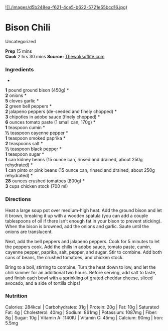﻿

[![]./images/d5b248ea-f621-4ce5-b622-5721e55bcd16.jpg)](https://thewoksoflife.com/wp-content/uploads/2017/02/bison-chili-7-500x500.jpg)

#  Bison Chili

Uncategorized

  
**Prep** 15 mins  
**Cook** 2 hrs 30 mins
**Source:** [Thewoksoflife.com](https://thewoksoflife.com/wprm_print/28053)

###  Ingredients

  *  
**1** pound ground bison (450g)
  *   
**2** onions
  *   
**5** cloves garlic
  *   
**2** green bell peppers
  *   
**2** jalapeno peppers (de-seeded and finely chopped)
  *   
**3** chipotles in adobo sauce (finely chopped)
  *   
**6** ounces tomato paste (1 small can, 170g)
  *   
**1** teaspoon cumin
  *   
**½** teaspoon cayenne pepper
  *   
**1** teaspoon smoked paprika
  *   
**2** teaspoons salt
  *   
**½** teaspoon black pepper
  *   
**1** teaspoon sugar
  *   
**1** can kidney beans (15 ounce can, rinsed and drained, about 250g rehydrated)
  *   
**1** can pinto or pink beans (15 ounce can, rinsed and drained, about 250g rehydrated)
  *   
**28** ounces crushed tomatoes (800g)
  *   
**3** cups chicken stock (700 ml)

###  Directions

Heat a large soup pot over medium-high heat. Add the ground bison and let it
brown, breaking it up with a wooden spatula (you can add a couple tablespoons
of oil if there isn’t enough fat in your bison to prevent sticking). When the
bison is browned, add the onions and garlic. Saute until the onions are
translucent.

Next, add the bell peppers and jalapeno peppers. Cook for 5 minutes to let the
peppers cook. Add the chilis in adobo sauce, tomato paste, cumin, cayenne
pepper, paprika, salt, pepper, and sugar. Stir to combine. Add both cans of
beans, the crushed tomatoes, and chicken stock.

Bring to a boil, stirring to combine. Turn the heat down to low, and let the
chili simmer for an additional two hours. Before serving, add salt to taste,
and finish each bowl with a sprinkling of grated cheddar cheese, sliced
avocado, and a side of tortilla chips!

###  Nutrition

Calories: 284kcal | Carbohydrates: 31g | Protein: 20g | Fat: 10g | Saturated
Fat: 4g | Cholesterol: 40mg | Sodium: 861mg | Potassium: 1087mg | Fiber: 8g |
Sugar: 10g | Vitamin A: 1140IU | Vitamin C: 45mg | Calcium: 90mg | Iron: 5.5mg

